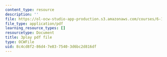 ```yaml
---
content_type: resource
description: ''
file: https://ol-ocw-studio-app-production.s3.amazonaws.com/courses/6-189-multicore-programming-primer-january-iap-2007/8c4cd8f286d47e8375403d6bc2d816df_gIuL_WdfH74.pdf
file_type: application/pdf
learning_resource_types: []
resourcetype: Document
title: 3play pdf file
type: OCWFile
uid: 8c4cd8f2-86d4-7e83-7540-3d6bc2d816df
---
```

